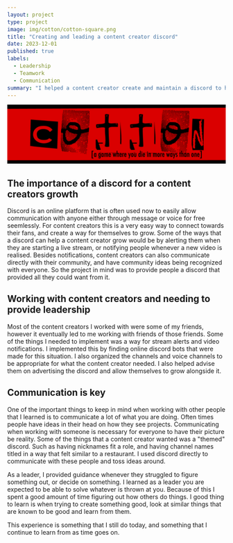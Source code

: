 ```yaml
---
layout: project
type: project
image: img/cotton/cotton-square.png
title: "Creating and leading a content creator discord"
date: 2023-12-01
published: true
labels:
  - Leadership
  - Teamwork
  - Communication
summary: "I helped a content creator create and maintain a discord to help them grow their presence online."
---
```


<img class="img-fluid" src="../img/cotton/cotton-header.png">

## The importance of a discord for a content creators growth

Discord is an online platform that is often used now to easily allow communication with anyone either through message or voice for free seemlessly. For content creators this is a very easy way to connect towards their fans, and create a way for themselves to grow. Some of the ways that a discord can help a content creator grow would be by alerting them when they are starting a live stream, or notifying people whenever a new video is realised. Besides notifications, content creators can also communicate directly with their community, and have community ideas being recognized with everyone. So the project in mind was to provide people a discord that provided all they could want from it.

## Working with content creators and needing to provide leadership

Most of the content creators I worked with were some of my friends, however it eventually led to me working with friends of those friends. Some of the things I needed to implement was a way for stream alerts and video notifications. I implemented this by finding online discord bots that were made for this situation. I also organized the channels and voice channels to be appropriate for what the content creator needed. I also helped advise them on advertising the discord and allow themselves to grow alongside it.

## Communication is key

One of the important things to keep in mind when working with other people that I learned is to communicate a lot of what you are doing. Often times people have ideas in their head on how they see projects. Communicating when working with someone is necessary for everyone to have their picture be reality. Some of the things that a content creator wanted was a "themed" discord. Such as having nicknames fit a role, and having channel names titled in a way that felt similar to a restaurant. I used discord directly to communicate with these people and toss ideas around. 

As a leader, I provided guidance whenever they struggled to figure something out, or decide on something. I learned as a leader you are expected to be able to solve whatever is thrown at you. Because of this I spent a good amount of time figuring out how others do things. I good thing to learn is when trying to create something good, look at similar things that are known to be good and learn from them.

This experience is something that I still do today, and something that I continue to learn from as time goes on. 


